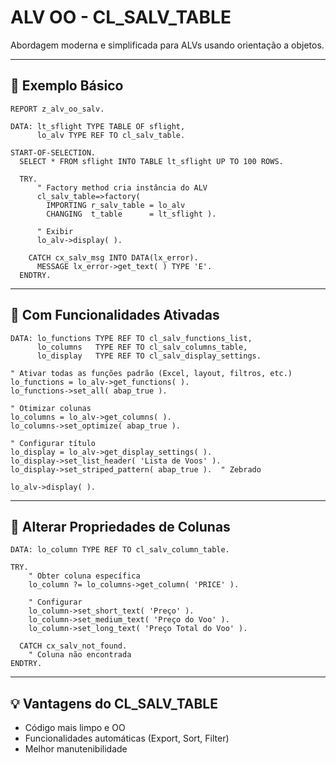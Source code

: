 # ALV OO - CL_SALV_TABLE

Abordagem moderna e simplificada para ALVs usando orientação a objetos.

---

## 🔹 Exemplo Básico

```abap
REPORT z_alv_oo_salv.

DATA: lt_sflight TYPE TABLE OF sflight,
      lo_alv TYPE REF TO cl_salv_table.

START-OF-SELECTION.
  SELECT * FROM sflight INTO TABLE lt_sflight UP TO 100 ROWS.

  TRY.
      " Factory method cria instância do ALV
      cl_salv_table=>factory(
        IMPORTING r_salv_table = lo_alv
        CHANGING  t_table      = lt_sflight ).

      " Exibir
      lo_alv->display( ).

    CATCH cx_salv_msg INTO DATA(lx_error).
      MESSAGE lx_error->get_text( ) TYPE 'E'.
  ENDTRY.
```

---

## 🔹 Com Funcionalidades Ativadas

```abap
DATA: lo_functions TYPE REF TO cl_salv_functions_list,
      lo_columns   TYPE REF TO cl_salv_columns_table,
      lo_display   TYPE REF TO cl_salv_display_settings.

" Ativar todas as funções padrão (Excel, layout, filtros, etc.)
lo_functions = lo_alv->get_functions( ).
lo_functions->set_all( abap_true ).

" Otimizar colunas
lo_columns = lo_alv->get_columns( ).
lo_columns->set_optimize( abap_true ).

" Configurar título
lo_display = lo_alv->get_display_settings( ).
lo_display->set_list_header( 'Lista de Voos' ).
lo_display->set_striped_pattern( abap_true ).  " Zebrado

lo_alv->display( ).
```

---

## 🔹 Alterar Propriedades de Colunas

```abap
DATA: lo_column TYPE REF TO cl_salv_column_table.

TRY.
    " Obter coluna específica
    lo_column ?= lo_columns->get_column( 'PRICE' ).
    
    " Configurar
    lo_column->set_short_text( 'Preço' ).
    lo_column->set_medium_text( 'Preço do Voo' ).
    lo_column->set_long_text( 'Preço Total do Voo' ).
    
  CATCH cx_salv_not_found.
    " Coluna não encontrada
ENDTRY.
```

---

## 💡 Vantagens do CL_SALV_TABLE
- Código mais limpo e OO
- Funcionalidades automáticas (Export, Sort, Filter)
- Melhor manutenibilidade
